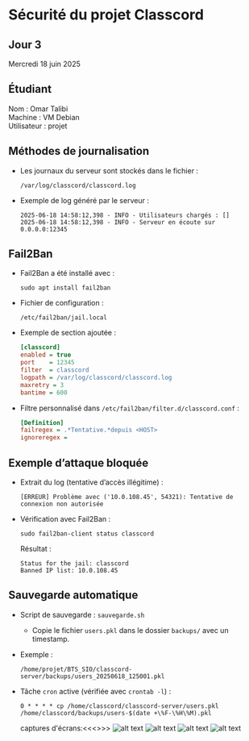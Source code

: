 
#  Sécurité du projet Classcord

## Jour 3
Mercredi 18 juin 2025

##  Étudiant
Nom : Omar Talibi  
Machine : VM Debian  
Utilisateur : projet

##  Méthodes de journalisation

- Les journaux du serveur sont stockés dans le fichier :
  ```
  /var/log/classcord/classcord.log
  ```
- Exemple de log généré par le serveur :
  ```
  2025-06-18 14:58:12,398 - INFO - Utilisateurs chargés : []
  2025-06-18 14:58:12,398 - INFO - Serveur en écoute sur 0.0.0.0:12345
  ```

##  Fail2Ban

- Fail2Ban a été installé avec :
  ```
  sudo apt install fail2ban
  ```
- Fichier de configuration :
  ```
  /etc/fail2ban/jail.local
  ```
- Exemple de section ajoutée :
  ```ini
  [classcord]
  enabled = true
  port    = 12345
  filter  = classcord
  logpath = /var/log/classcord/classcord.log
  maxretry = 3
  bantime = 600
  ```

- Filtre personnalisé dans `/etc/fail2ban/filter.d/classcord.conf` :
  ```ini
  [Definition]
  failregex = .*Tentative.*depuis <HOST>
  ignoreregex =
  ```

##  Exemple d’attaque bloquée

- Extrait du log (tentative d’accès illégitime) :
  ```
  [ERREUR] Problème avec ('10.0.108.45', 54321): Tentative de connexion non autorisée
  ```

- Vérification avec Fail2Ban :
  ```
  sudo fail2ban-client status classcord
  ```
  Résultat :
  ```
  Status for the jail: classcord
  Banned IP list: 10.0.108.45
  ```

##  Sauvegarde automatique

- Script de sauvegarde : `sauvegarde.sh`
  - Copie le fichier `users.pkl` dans le dossier `backups/` avec un timestamp.

- Exemple :
  ```
  /home/projet/BTS_SIO/classcord-server/backups/users_20250618_125001.pkl
  ```

- Tâche `cron` active (vérifiée avec `crontab -l`) :
  ```
  0 * * * * cp /home/classcord/classcord-server/users.pkl /home/classcord/backups/users-$(date +\%F-\%H\%M).pkl
  ```

  captures d'écrans:<<<>>>
![alt text](<Capture d'écran 2025-06-18 110058.png>)
![alt text](<Capture d'écran 2025-06-18 110234.png>)
![alt text](<Capture d'écran 2025-06-18 122527.png>)
![alt text](<Capture d'écran 2025-06-18 125524.png>)
